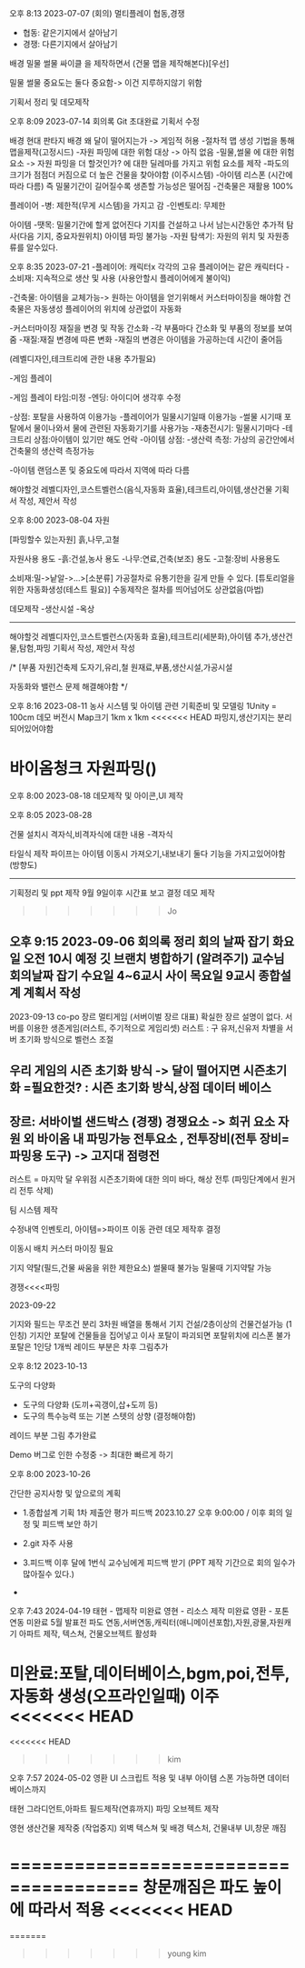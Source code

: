 오후 8:13 2023-07-07 (회의)
멀티플레이
협동,경쟁 
- 협동: 같은기지에서 살아남기
- 경쟁: 다른기지에서 살아남기


배경
밀물 썰물 싸이클 을 제작하면서 (건물 맵을 제작해본다)[우선]

밀물 썰물 중요도는 둘다 중요함-> 이건 지루하지않기 위함

기획서 정리 및 데모제작

오후 8:09 2023-07-14 회의록
Git 초대완료
기획서 수정

배경
현대 판타지 배경
왜 달이 떨어지는가 -> 게임적 허용
-절차적 맵 생성 기법을 통해 맵을제작(고정시드)
-자원 파밍에 대한 위험 대상 -> 아직 없음
-밀물,썰물 에 대한 위험요소 -> 자원 파밍을 더 할것인가? 에 대한 딜레마를 가지고 위험 요소를 제작
-파도의 크기가 점점더 커짐으로 더 높은 건물을 찾아야함 (이주시스템)
-아이템 리스폰 (시간에 따라 다름)
즉 밀물기간이 길어질수록 생존할 가능성은 떨어짐
-건축물은 재활용 100%

플레이어
-병: 제한적(무게 시스템)을 가지고 감
-인벤토리: 무제한

아이템
-땟목: 밀물기간에 할게 없어진다  기지를 건설하고 나서 남는시간동안 추가적 탐사(다음 기지, 중요자원위치) 아이템 파밍 불가능
-자원 탐색기: 자원의 위치 및 자원종류를 알수있다.

오후 8:35 2023-07-21
-플레이어: 캐릭터x 각각의 고유 플레이어는 같은 캐릭터다
 -소비재: 지속적으로 생산 및 사용 (사용안할시 플레이어에게 불이익)

-건축물: 아이템을 교체가능-> 원하는 아이템을 얻기위해서 커스터마이징을 해야함
건축물은 자동생성
플레이어의 위치에 상관없이 자동화

-커스터마이징 재질을 변경 및 작동 간소화
 -각 부품마다 간소화 및 부품의 정보를 보여줌
-재질:재질 변경에 따른 변화
 -재질의 변경은 아이템을 가공하는데 시간이 줄어듬

(레벨디자인,테크트리에 관한 내용 추가필요)

-게임 플레이

-게임 플레이 타임:미정
-엔딩: 아이디어 생각후 수정

-상점: 포탈을 사용하여 이용가능
 -플레이어가 밀물시기일때 이용가능
 -썰물 시기때 포탈에서 물이나와서 물에 관련된 자동화기기를 사용가능
 -재충전시기: 밀물시기마다
 -테크트리 상점:아이템이 있기만 해도 언락
 -아이템 상점:
 -생산력 측정: 가상의 공간안에서 건축물의 생산력 측정가능
 
-아이템
 랜덤스폰 및 중요도에 따라서 지역에 따라 다름


 해야할것
 레벨디자인,코스트벨런스(음식,자동화 효율),테크트리,아이템,생산건물
 기획서 작성, 제안서 작성

오후 8:00 2023-08-04
자원

[파밍할수 있는자원]
흙,나무,고철

자원사용 용도
-흙:건설,농사 용도
-나무:연료,건축(보조) 용도
-고철:장비 사용용도

소비재:밀->낱알->...>[소분류] 
가공절차로 유통기한을 길게 만들 수 있다. [튜토리얼을 위한 자동화생성(테스트 필요)]
수동제작은 절차를 띄어넘어도 상관없음(마법)


데모제작
-생산시설
-옥상

-------------------------------------------------------------------
 해야할것
 레벨디자인,코스트벨런스(자동화 효율),테크트리(세분화),아이템 추가,생산건물,탐험,파밍
 기획서 작성, 제안서 작성

/*
[부품 자원]건축제
도자기,유리,철
원재료,부품,생산시설,가공시설

자동화와 밸런스 문제 해결해야함
*/

오후 8:16 2023-08-11
농사 시스템 및 아이템 관련 기획준비 및 모델링
1Unity = 100cm
데모 버전시 Map크기 1km x 1km
<<<<<<< HEAD
파밍지,생산기지는 분리되어있어야함

바이옴청크 자원파밍()
=======



오후 8:00 2023-08-18
데모제작 및 아이콘,UI 제작

오후 8:05 2023-08-28

건물 설치시 격자식,비격자식에 대한 내용
-격자식

타일식 제작
파이프는 아이템 이동시 가져오기,내보내기 둘다 기능을 가지고있어야함(방향도)

----------------------------------------------

기획정리 및 ppt 제작 9월 9일이후 시간표 보고 결정
데모 제작
>>>>>>> Jo


오후 9:15 2023-09-06
회의록 정리
회의 날짜 잡기
화요일 오전 10시 예정
깃 브랜치 병합하기 (알려주기)
교수님 회의날짜 잡기
수요일 4~6교시 사이
목요일 9교시
종합설계 계획서 작성
----------------------
2023-09-13
co-po 장르 멀티게임 (서버이벌 장르 대표)
확실한 장르 설명이 없다.
서버를 이용한 생존게임(러스트, 주기적으로 게임리셋)
러스트 : 구 유저,신유저 차별을 서버 초기화 방식으로 벨런스 조절

우리 게임의 시즌 초기화 방식 -> 달이 떨어지면  시즌초기화
=필요한것? : 시즌 초기화 방식,상점 데이터 베이스
--------
장르: 서바이벌 샌드박스 (경쟁)
경쟁요소
-> 희귀 요소 자원 외 바이옴 내 파밍가능
전투요소 , 전투장비(전투 장비= 파밍용 도구)
-> 고지대 점령전
-----------------------
러스트 = 마지막 달 우위점
시즌초기화에 대한 의미
바다, 해상 전투 (파밍단계에서 원거리 전투 삭제)

팀 시스템 제작


수정내역
인벤토리, 아이템=>파이프 이동 관련 데모 제작후 결정

이동시 배치 커스터 마이징 필요

기지 약탈(필드,건물 싸움을 위한 제한요소)
썰물때 불가능
밀물때 기지약탈 가능

경쟁<<<<파밍

2023-09-22

기지와 필드는 무조건 분리
3차원 배열을 통해서 기지 건설/2층이상의 건물건설가능 (1인칭)
기지안 포탈에 건물들을 집어넣고 이사
포탈이 파괴되면 포탈위치에 리스폰 불가
포탈은 1인당 1개씩
레이드 부분은 차후 그림추가


오후 8:12 2023-10-13

도구의 다양화
- 도구의 다양화 (도끼+곡갱이,삽+도끼 등)
- 도구의 특수능력 또는 기본 스텟의 상향 (결정해야함)

레이드 부분 그림 추가완료

Demo 버그로 인한 수정중 -> 최대한 빠르게 하기



오후 8:00 2023-10-26

간단한 공지사항 및 앞으로의 계획

- 1.종합설계 기획 1차 제출안 평가 피드백 2023.10.27 오후 9:00:00 / 이후 회의 일정 및 피드백 보안 하기

- 2.git 자주 사용

- 3.피드백 이후 달에 1번식 교수님에게 피드백 받기 (PPT 제작 기간으로 회의 일수가 많아질수 있다.)
- 



오후 7:43 2024-04-19
태현 - 맵제작 미완료
영현 - 리소스 제작 미완료
영환 - 포톤 연동 미완료
5월 발표전
파도 연동,서버연동,캐릭터(애니메이션포함),자원,광물,자원캐기
아파트 제작, 텍스쳐, 건물오브젝트 활성화

미완료:포탈,데이터베이스,bgm,poi,전투,자동화 생성(오프라인일때)
이주
<<<<<<< HEAD
=======
<<<<<<< HEAD
>>>>>>> kim


오후 7:57 2024-05-02
영환
UI 스크립트 적용  및  내부 아이템 스폰
가능하면 데이터베이스까지


태현
그라디언트,아파트 필드제작(연휴까지) 
파밍 오브젝트 제작

영현
생산건물 제작중 (작업중지)
외벽 텍스쳐 및 배경 텍스처, 건물내부 UI,창문 깨짐

======================================
창문깨짐은 파도 높이에 따라서 적용
<<<<<<< HEAD
=======
=======
>>>>>>> young
>>>>>>> kim
